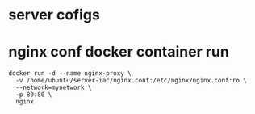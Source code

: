 # server cofigs


# nginx conf docker container run 
``` 
docker run -d --name nginx-proxy \
  -v /home/ubuntu/server-iac/nginx.conf:/etc/nginx/nginx.conf:ro \
  --network=mynetwork \
  -p 80:80 \
  nginx
```